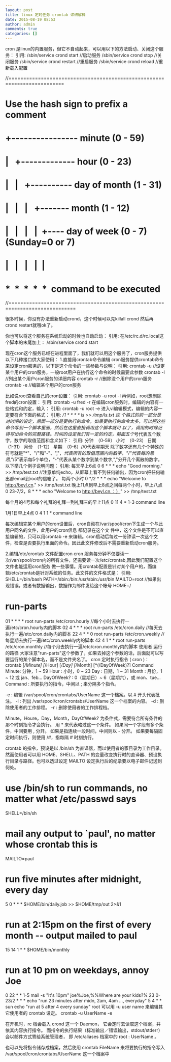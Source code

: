 ```yaml
---
layout: post
title: linux 定时任务 crontab 详细解释
date: 2015-08-19 08:53
author: admin
comments: true
categories: []
---
```

cron 是linux的内置服务，但它不自动起来，可以用以下的方法启动、关闭这个服务：
引用:
/sbin/service crond start //启动服务
/sbin/service crond stop //关闭服务
/sbin/service crond restart //重启服务
/sbin/service crond reload //重新载入配置

//=========================================================================

# Use the hash sign to prefix a comment
# +---------------- minute (0 - 59)
# |   +------------- hour (0 - 23)
# |   |   +---------- day of month (1 - 31)
# |   |   |   +------- month (1 - 12)
# |   |   |   |  +---- day of week (0 - 7) (Sunday=0 or 7)
# |   |   |   |  |
# *  *  *  *  *  command to be executed

//=============================================================================


很多时候，你没有办法重新启动crond，这个时候可以先killall crond 然后再crond restart就哦ok了。

你也可以将这个服务在系统启动的时候也自动启动：
引用:
在/etc/rc.d/rc.local这个脚本的末尾加上：
/sbin/service crond start

现在cron这个服务已经在进程里面了，我们就可以用这个服务了，cron服务提供以下几种接口供大家使用：
1.直接用crontab命令编辑
cron服务提供crontab命令来设定cron服务的，以下是这个命令的一些参数与说明：
引用:
crontab -u //设定某个用户的cron服务，一般root用户在执行这个命令的时候需要此参数
crontab -l //列出某个用户cron服务的详细内容
crontab -r //删除没个用户的cron服务
crontab -e //编辑某个用户的cron服务

比如说root查看自己的cron设置：
引用:
crontab -u root -l
再例如，root想删除fred的cron设置：
引用:
crontab -u fred -r
在编辑cron服务时，编辑的内容有一些格式和约定，输入：
引用:
crontab -u root -e
进入vi编辑模式，编辑的内容一定要符合下面的格式：
引用:
*/1 * * * * ls &gt;&gt; /tmp/ls.txt
这 个格式的前一部分是对时间的设定，后面一部分是要执行的命令，如果要执行的命令太多，可以把这些命令写到一个脚本里面，然后在这里直接调用这个脚本就可 以了，调用的时候记得写出命令的完整路径。时间的设定我们有一定的约定，前面五个*号代表五个数字，数字的取值范围和含义如下：
引用:
分钟　（0-59）
小时　（0-23）
日期　（1-31）
月份　（1-12）
星期　（0-6）//0代表星期天
除了数字还有几个个特殊的符号就是"*"、"/"和"-"、","，*代表所有的取值范围内的数字，"/"代表每的意思,"*/5"表示每5个单位，"-"代表从某个数字到某个数字,","分开几个离散的数字。以下举几个例子说明问题：
引用:
每天早上6点
0 6 * * * echo "Good morning." &gt;&gt; /tmp/test.txt //注意单纯echo，从屏幕上看不到任何输出，因为cron把任何输出都email到root的信箱了。
每两个小时
0 */2 * * * echo "Welcome to http://beyl.cn." &gt;&gt; /tmp/test.txt
晚上11点到早上8点之间每两个小时，早上八点
0 23-7/2，8 * * * echo "Welcome to http://beyl.cn.：）" &gt;&gt; /tmp/test.txt

每个月的4号和每个礼拜的礼拜一到礼拜三的早上11点
0 11 4 * 1-3 command line

1月1日早上4点
0 4 1 1 * command line

每次编辑完某个用户的cron设置后，cron自动在/var/spool/cron下生成一个与此用户同名的文件，此用户的cron信息 都记录在这个文 件中，这个文件是不可以直接编辑的，只可以用crontab -e 来编辑。cron启动后每过一份钟读一次这个文件，检查是否要执行里面的命令。因此此文件修改后不需要重新启动cron服务。

2.编辑/etc/crontab 文件配置cron
cron 服务每分钟不仅要读一次/var/spool/cron内的所有文件，还需要读一次/etc/crontab,因此我们配置这个文件也能运用cron服务 做一些事情。用crontab配置是针对某个用户的，而编辑/etc/crontab是针对系统的任务。此文件的文件格式是：
引用:
SHELL=/bin/bash
PATH=/sbin:/bin:/usr/sbin:/usr/bin
MAILTO=root //如果出现错误，或者有数据输出，数据作为邮件发给这个帐号
HOME=/
# run-parts
01 * * * * root run-parts /etc/cron.hourly //每个小时去执行一遍/etc/cron.hourly内的脚本
02 4 * * * root run-parts /etc/cron.daily //每天去执行一遍/etc/cron.daily内的脚本
22 4 * * 0 root run-parts /etc/cron.weekly //每星期去执行一遍/etc/cron.weekly内的脚本
42 4 1 * * root run-parts /etc/cron.monthly //每个月去执行一遍/etc/cron.monthly内的脚本
使用者 运行的路径
大家注意"run-parts"这个参数了，如果去掉这个参数的话，后面就可以写要运行的某个脚本名，而不是文件夹名了。
cron
定时执行指令 ( cron )：
crontab [*/Minute] [*/Hour] [*/Day] [*/Month] [*(/DayOfWeek)?] Command
Minute: 分钟，1 ~ 59
Hour : 小时，0 ~ 23
Day : 日期，1 ~ 31
Month : 月份，1 ~ 12 或 jan、feb...
DayOfWeek? : 0（星期日）~ 6（星期六），或 mon、tue...
Command : 所要执行的指令，中间以 ; 来分隔多个指令。

-e : 编辑 /var/spool/cron/crontabs/UserName 这一个档案。以 # 开头代表批注。
-l : 列出 /var/spool/cron/crontabs/UserName 这一个档案的内容。
-d : 删除使用者的工作排程。
-r : 删除使用者的工作排程档。

Minute，Houre，Day，Month，DayOfWeek? 为条件式，需要符合所有条件的那个时刻指令才会执行。
用 * 来代表略过这一个条件。
如果同一个字段有多个条件，中间要用 , 分开。
如果是指连续一段时间，中间则以 - 分开。
如果要每隔固定时间执行，则使用 /#，指每隔 # 时刻执行。

crontab 的指令，预设是以 /bin/sh 为直译器，而以使用者的家目录为工作目录。然而使用者可以用 HOME、SHELL、PATH 的变量改变执行时的直译器、预设执行目录与路径。也可以透过设定 MAILTO 设定执行后的纪录要以电子邮件记送到何处。
# use /bin/sh to run commands, no matter what /etc/passwd says
SHELL=/bin/sh
# mail any output to `paul', no matter whose crontab this is
MAILTO=paul
#
# run five minutes after midnight, every day
5 0 * * * $HOME/bin/daily.job &gt;&gt; $HOME/tmp/out 2&gt;&amp;1
# run at 2:15pm on the first of every month -- output mailed to paul
15 14 1 * * $HOME/bin/monthly
# run at 10 pm on weekdays, annoy Joe
0 22 * * 1-5 mail -s "It's 10pm" joe%Joe,%%Where are your kids?%
23 0-23/2 * * * echo "run 23 minutes after midn, 2am, 4am ..., everyday"
5 4 * * sun echo "run at 5 after 4 every sunday"
root 可以用 -u user name 来编辑其它使用者的 crontab 设定。
crontab -u UserName -e

在开机时，rc 档会载入 crond 这一个 Daemon，
它会定时去读取这个档案，并依其内容执行指令。
而指令的执行结果（标准输出／错误输出，stdout/stderr）会以邮件方式寄给系统管理者，
即 /etc/aliases 档案中的 root : UserName 。

也可以先将指令储存成档案，然后使用
crontab FileName
来将要执行的指令写入 /var/spool/cron/crontabs/UserName 这一个档案中
